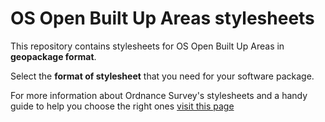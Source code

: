 # OS Open Built Up Areas stylesheets

This repository contains stylesheets for OS Open Built Up Areas in **geopackage format**.

Select the **format of stylesheet** that you need for your software package.

For more information about Ordnance Survey's stylesheets and a handy guide to help you choose the right ones [visit this page](http://www.ordnancesurvey.co.uk/resources/carto-design/cartographic-stylesheets.html)

